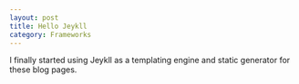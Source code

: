 ```yaml
---
layout: post
title: Hello Jeykll
category: Frameworks
---
```


I finally started using Jeykll as a templating engine and static generator for these blog pages.
